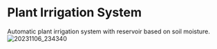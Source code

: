 # Plant Irrigation System
Automatic plant irrigation system with reservoir based on soil moisture.
![20231106_234340](https://github.com/Mouse703/PlantIrrigationSystem/assets/76005221/216afb4b-436e-4955-a322-8b1227f42332)

